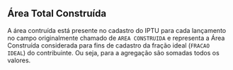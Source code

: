 ## Área Total Construída

A área contruída está presente no cadastro do IPTU para cada lançamento no campo originalmente chamado de `AREA CONSTRUIDA` e representa a Área Construída considerada para fins de cadastro da fração ideal (`FRACAO IDEAL`) do contribuinte. Ou seja, para a agregação são somadas todos os valores.